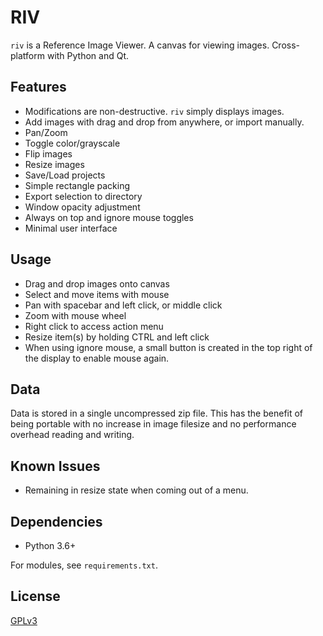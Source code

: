 # RIV
`riv` is a Reference Image Viewer. A canvas for viewing images. Cross-platform with Python and Qt.


## Features
- Modifications are non-destructive. `riv` simply displays images.
- Add images with drag and drop from anywhere, or import manually.
- Pan/Zoom
- Toggle color/grayscale
- Flip images
- Resize images
- Save/Load projects
- Simple rectangle packing
- Export selection to directory
- Window opacity adjustment
- Always on top and ignore mouse toggles
- Minimal user interface


## Usage
- Drag and drop images onto canvas
- Select and move items with mouse
- Pan with spacebar and left click, or middle click
- Zoom with mouse wheel
- Right click to access action menu
- Resize item(s) by holding CTRL and left click
- When using ignore mouse, a small button is created in the top right of the display to enable mouse again.


## Data
Data is stored in a single uncompressed zip file. This has the benefit of being portable with no increase in image filesize and no performance overhead reading and writing.


## Known Issues
- Remaining in resize state when coming out of a menu.


## Dependencies
- Python 3.6+

For modules, see `requirements.txt`.


## License
[GPLv3](https://choosealicense.com/licenses/gpl-3.0/)
